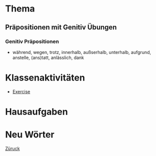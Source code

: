 # Thema
## Präpositionen mit Genitiv Übungen 
### Genitiv Präpositionen
- während, wegen, trotz, innerhalb, außserhalb, unterhalb, aufgrund, anstelle, (ans)tatt, anlässlich, dank

# Klassenaktivitäten
- [Exercise](./handouts/20250219/Ubung.pdf)
# Hausaufgaben
# Neu Wörter

[Züruck](../README.md)